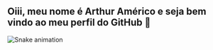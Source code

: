 ## Oiii, meu nome é Arthur Américo e seja bem vindo ao meu perfil do GitHub 👋




![Snake animation](https://github.com/intentdoor/intentdoor/blob/output/github-contribution-grid-snake.svg)
